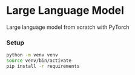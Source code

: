 # Large Language Model

Large language model from scratch with PyTorch

### Setup

```bash
python -m venv venv
source venv/bin/activate
pip install -r requirements
```